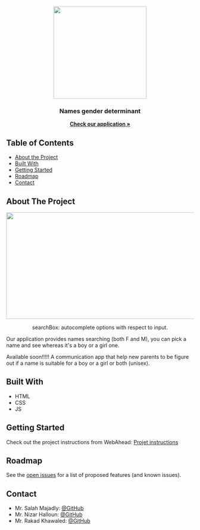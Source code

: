 
<!-- PROJECT LOGO -->
<br />

<p align="center">
  <img src="https://github.com/WebAhead7/searchBox/blob/main/public/img/logo.jpg" width="250" height="248"/>
</p>
<p align="center">
  <h3 align="center"> Names gender determinant </h3>
  <p align="center">
    <a href="https://searchbox123.herokuapp.com/"><strong>Check our application »</strong></a>
  </p>
</p>

<!-- TABLE OF CONTENTS -->

## Table of Contents

- [About the Project](#about-the-project)
- [Built With](#built-with)
- [Getting Started](#getting-started)
- [Roadmap](#roadmap)
- [Contact](#contact)

<!-- ABOUT THE PROJECT -->

## About The Project

<p align="center">
  <img src="https://github.com/WebAhead7/searchBox/blob/main/public/img/screenshot.PNG" width="600" height="286" />
</p>
<p align="center">  searchBox: autocomplete options with respect to input. 

  Our application provides names searching (both F and M), you can pick a name and see whereas it's a boy or a girl one. </p>

Available soon!!!!!
A communication app that help new parents to be figure out if a name is suitable for a boy or a girl or both (unisex). 

## Built With

- HTML
- CSS
- JS

<!-- GETTING STARTED -->

## Getting Started

Check out the project instructions from WebAhead: [Projet instructions](https://github.com/WebAhead/master-reference/blob/master/coursebook/week-5/project.md)

<!-- ROADMAP -->

## Roadmap

See the [open issues](https://github.com/WebAhead7/searchBox/issues) for a list of proposed features (and known issues).

<!-- CONTACT -->

## Contact

- Mr. Salah Majadly: [@GitHub](https://github.com/mjmajadly)
- Mr. Nizar Halloun: [@GitHub](https://github.com/nizarhalloun)
- Mr. Rakad Khawaled: [@GitHub](https://github.com/rakad-kh)

